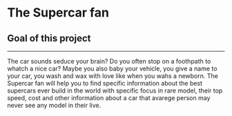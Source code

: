 # The Supercar fan 


## Goal of this project
___
The car sounds seduce your brain? Do you often stop on a foothpath to whatch a nice car? Maybe you also baby your vehicle, you give a name to your car, you wash and wax with love like when you wahs a newborn. 
The Supercar fan will help you to find specific information about the best supercars ever build in the world with  specific focus in rare model, their top speed, cost and other information about a car that avarege person may never see any model in their live.